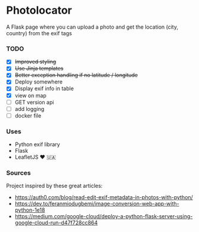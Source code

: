 # Photolocator

A Flask page where you can upload a photo and get the location (city, country) from the exif tags
### TODO
- [x] ~~Improved styling~~
- [x] ~~Use Jinja templates~~
- [x] ~~Better exception handling if no latitude / longitude~~
- [X] Deploy somewhere
- [x] Display exif info in table
- [X] view on map
- [ ] GET version api
- [ ] add logging
- [ ] docker file

### Uses

* Python exif library
* Flask
* LeafletJS :heart: 🇺🇦

### Sources
Project inspired by these great articles: 

* https://auth0.com/blog/read-edit-exif-metadata-in-photos-with-python/
* https://dev.to/feranmiodugbemi/image-conversion-web-app-with-python-1e18
* https://medium.com/google-cloud/deploy-a-python-flask-server-using-google-cloud-run-d47f728cc864
